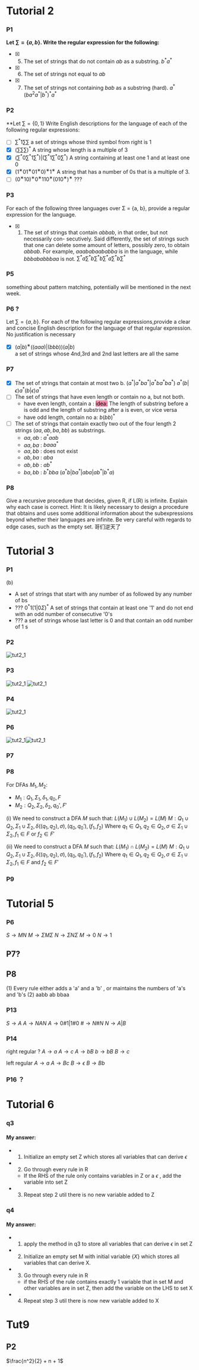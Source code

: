 # Tutorial 2
### P1
**Let $\sum = \{a,b\}$. Write the regular expression for the following:**

- [x] 5. The set of strings that do not contain $ab$ as a substring.
	$b^{*}a^{*}$
- [x] 6. The set of strings not equal to $ab$

- [x] 7. The set of strings not containing $bab$ as a substring (hard).
	$a^{*} (ba^{2}a^{*} | b^{*})^{*} a^{*}$

### P2
**Let $\sum = \{0,1\}$
Write English descriptions for the language of each of the following regular expressions:

- [ ] $\sum^{*}1\sum\sum$ 
	a set of strings whose third symbol from right is 1
- [x] $(\sum\sum\sum)^{*}$ 
	A string whose length is a multiple of 3
- [x] $(\sum^*0\sum^*1\sum^*)|(\sum^*1\sum^*0\sum^*)$
	A string containing at least one 1 and at least one 0
- [x] $(1^∗01^∗01^∗0)^∗1^∗$ 
	A string that has a number of 0s that is a multiple of 3.
- [ ] $(0^∗10)^∗0^∗110^∗(010^∗)^∗$ 
	???

### P3
For each of the following three languages over Σ = {a, b}, provide a regular expression for the language.

- [x] 1. The set of strings that contain $abbab$, in that order, but not necessarily con- secutively. Said differently, the set of strings such that one can delete some amount of letters, possibly zero, to obtain $abbab$. For example, $aaababaababba$ is in the language, while $bbbababbbaa$ is not.
	$\sum^*a\sum^*b\sum^*b\sum^*a\sum^*b\sum^*$


### P5 
something about pattern matching, potentially will be mentioned in the next week.

### P6 ? 
Let $\sum = \{a,b\}$. For each of the following regular expressions,provide a clear and concise English description for the language of that regular expression. No justification is necessary

- [x] $(a|b)^∗((aaa)|(bbb))(a|b)$  
	a set of strings whose 4nd,3rd and 2nd last letters are all the same

### P7
- [x] The set of strings that contain at most two b.
	$(a^* | a^* b a^* | a^*ba^*ba^*)$
	$a^*(b|\epsilon)a^*(b|\epsilon)a^*$
- [ ] The set of strings that have even length or contain no a, but not both.
	- have even length, contain a : 
	<mark style="background: #FF5582A6;">idea:</mark>  The length of substring before a is odd and the length of substring after a is even, or vice versa
	- have odd length, contain no a: $b(bb)^*$
- [ ] The set of strings that contain exactly two out of the four length 2 strings $(aa, ab, ba, bb)$ as substrings.
	 - $aa,ab$ : $a^*aab$  
	 - $aa,ba$ : $baaa^*$
	 - $aa,bb$ : does not exist
	 - $ab,ba$ : $aba$
	 - $ab,bb$ : $ab^*$
	 - $ba,bb$ : $b^*bba$
	$(a^*b | ba^* | aba | ab^* |b^*a)$
	
### P8
Give a recursive procedure that decides, given R, if L(R) is infinite. Explain why each case is correct. 
Hint: It is likely necessary to design a procedure that obtains and uses some additional information about the subexpressions beyond whether their languages are infinite. Be very careful with regards to edge cases, such as the empty set.
哥们逆天了

# Tutorial 3

### P1
(b)
- A set of strings that start with any number of as followed by any number of bs
- ??? $0^*1(1|0\Sigma)^*$ A set of strings that contain at least one '1' and do not end with an odd number of consecutive '0's
- ??? a set of strings whose last letter is 0 and that contain an odd number of 1 s

### P2

![tut2_1](Graphs/tut2_1.jpg)

### P3
![tut2_1](Graphs/tut2_2.jpg)
![tut2_1](Graphs/tut2_3.jpg)

### P4
 
![tut2_1](Graphs/tut2_8.jpg)





### P6
![tut2_1](Graphs/tut2_5.jpg)![tut2_1](Graphs/tut2_6.jpg)


### P7



### P8
For DFAs $M_1,M_2$:

- $M_1: Q_1,\Sigma_1,\delta_1,q_0,F$
- $M_2: Q_2,\Sigma_2,\delta_2,q_0',F'$

(i) We need to construct a DFA $M$ such that: $L(M_1) \cup L(M_2) = L(M)$
$M: Q_1 \cup Q_2 , \Sigma_1 \cup \Sigma_2, \delta((q_1,q_2),\sigma),(q_0,q_0'),(f_1,f_2)$
Where $q_1 \in Q_1, q_2 \in Q_2, \sigma \in \Sigma_1 \cup \Sigma_2, f_1 \in F$ or $f_2 \in F'$

(ii) We need to construct a DFA $M$ such that: $L(M_1) \cap L(M_2) = L(M)$
$M: Q_1 \cup Q_2 , \Sigma_1 \cup \Sigma_2, \delta((q_1,q_2),\sigma),(q_0,q_0'),(f_1,f_2)$
Where $q_1 \in Q_1, q_2 \in Q_2, \sigma \in \Sigma_1 \cup \Sigma_2, f_1 \in F$ and $f_2 \in F'$



### P9







# Tutorial 5
### P6
$S \rightarrow MN$
$M \rightarrow \Sigma M \Sigma$
$N \rightarrow \Sigma N \Sigma$
$M \rightarrow 0$
$N \rightarrow 1$

## P7?

## P8
(1) Every rule either adds a 'a' and a 'b' , or maintains the numbers of 'a's and 'b's
(2) aabb ab bbaa

### P13
$S \rightarrow A$
$A \rightarrow NAN$
$A \rightarrow 0\#1 | 1\#0$
$\# \rightarrow N\#N$
$N \rightarrow A | B$


### P14
right regular ?
$A \rightarrow a$
$A \rightarrow c$
$A \rightarrow bB$
$b \rightarrow bB$
$B \rightarrow c$

left regular
$A \rightarrow a$
$A \rightarrow Bc$
$B \rightarrow \epsilon$
$B \rightarrow Bb$




### P16 ？



# Tutorial 6

### q3
#### My answer:
- 1. Initialize an empty set Z which stores all variables that can derive $\epsilon$
- 2. Go through every rule in R
	- If the RHS of the rule only contains variables in Z or a $\epsilon$ , add the variable into set Z
- 3. Repeat step 2 util there is no new variable added to Z
### q4
#### My answer:
- 1. apply the method in q3 to store all variables that can derive $\epsilon$ in set Z
- 2. Initialize an empty set M with initial variable $\{X\}$ which stores all variables that can derive X.
- 3. Go through every rule in R
	- if the RHS of the rule contains exactly 1 variable that in set M and other variables  are in set Z, then add the variable on the LHS to set X
	
- 4. Repeat step 3 util there is now new variable added to X 

# Tut9

## P2
$\frac{n^2}{2} + n + 1$

